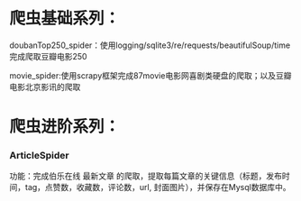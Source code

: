 # 爬虫基础系列：

doubanTop250_spider：使用logging/sqlite3/re/requests/beautifulSoup/time完成爬取豆瓣电影250

movie_spider:使用scrapy框架完成87movie电影网喜剧类硬盘的爬取；以及豆瓣电影北京影讯的爬取

# 爬虫进阶系列：

### ArticleSpider

功能：完成伯乐在线 最新文章 的爬取，提取每篇文章的关键信息（标题，发布时间，tag，点赞数，收藏数，评论数，url, 封面图片），并保存在Mysql数据库中。



